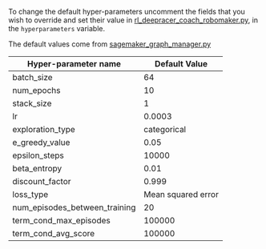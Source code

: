 To change the default hyper-parameters uncomment the fields that you wish to override and set their value in [rl_deepracer_coach_robomaker.py](https://github.com/crr0004/deepracer/blob/master/rl_coach/rl_deepracer_coach_robomaker.py#L109), in the `hyperparameters` variable.

The default values come from [sagemaker_graph_manager.py](https://github.com/crr0004/deepracer/blob/master/rl_coach/src/markov/sagemaker_graph_manager.py)

|Hyper-parameter name|Default Value|
|---|---|
|batch_size|64|
|num_epochs|10|
|stack_size|1|
|lr|0.0003|
|exploration_type|categorical|
|e_greedy_value|0.05|
|epsilon_steps|10000|
|beta_entropy|0.01|
|discount_factor|0.999|
|loss_type|Mean squared error|
|num_episodes_between_training|20|
|term_cond_max_episodes|100000|
|term_cond_avg_score|100000|
